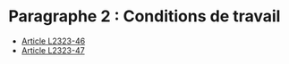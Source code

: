 # Paragraphe 2 : Conditions de travail

* [Article L2323-46](./LEGIARTI000031085698.md)
* [Article L2323-47](./LEGIARTI000031085710.md)
